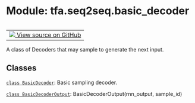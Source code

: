 <div itemscope itemtype="http://developers.google.com/ReferenceObject">
<meta itemprop="name" content="tfa.seq2seq.basic_decoder" />
<meta itemprop="path" content="Stable" />
</div>

# Module: tfa.seq2seq.basic_decoder


<table class="tfo-notebook-buttons tfo-api" align="left">

<td>
  <a target="_blank" href="https://github.com/tensorflow/addons/tree/r0.7/tensorflow_addons/seq2seq/basic_decoder.py">
    <img src="https://www.tensorflow.org/images/GitHub-Mark-32px.png" />
    View source on GitHub
  </a>
</td></table>



A class of Decoders that may sample to generate the next input.



## Classes

[`class BasicDecoder`](../../tfa/seq2seq/BasicDecoder.md): Basic sampling decoder.

[`class BasicDecoderOutput`](../../tfa/seq2seq/BasicDecoderOutput.md): BasicDecoderOutput(rnn_output, sample_id)



